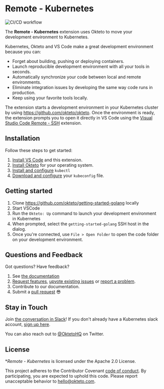 # Remote - Kubernetes


![CI/CD workflow](https://github.com/okteto/remote-kubernetes/workflows/CI%2FCD/badge.svg)

The **Remote - Kubernetes** extension uses Okteto to move your development environment to Kubernetes. 

Kubernetes, Okteto and VS Code make a great development environment because you can:

- Forget about building, pushing or deploying containers.
- Launch reproducible development environment with all your tools in seconds.
- Automatically synchronize your code between local and remote environments.
- Eliminate integration issues by developing the same way code runs in production.
- Keep using your favorite tools locally.

The extension starts a development environment in your Kubernetes cluster by using https://github.com/okteto/okteto. Once the environment is ready, the extension prompts you to open it directly in VS Code using the [Visual Studio Code Remote - SSH](https://code.visualstudio.com/docs/remote/ssh) extension.

## Installation

Follow these steps to get started:

1. [Install VS Code](https://code.visualstudio.com/) and this extension.
1. [Install Okteto](https://github.com/okteto/okteto/blob/master/docs/installation.md) for your operating system.
1. [Install and configure](https://github.com/okteto/okteto/blob/master/docs/installation.md) `kubectl`
1. [Download and configure](https://kubernetes.io/docs/tasks/access-application-cluster/configure-access-multiple-clusters/) your `kubeconfig` file.


## Getting started

1. Clone https://github.com/okteto/getting-started-golang locally
1. Start VSCode
1. Run the `Okteto: Up` command to launch your development environment in Kubernetes
1. When prompted, select the `getting-started-golang` SSH host in the dialog.
1. Once you're connected, use `File > Open Folder` to open the code folder on your development environment.

## Questions and Feedback

Got questions? Have feedback? 

1. See [the documentation](https://github.com/okteto/vscode/tree/master/docs)
1. [Request features](https://github.com/okteto/vscode/labels/enhancement), [upvote existing issues](https://github.com/okteto/vscode/issues) or [report a problem](https://github.com/okteto/vscode/issues/new?template=bug_report.md&title=).
1. Contribute to our documentation.
1. Submit a [pull request](https://github.com/okteto/vscode/pulls) 😎


## Stay in Touch

Join [the conversation in Slack](https://kubernetes.slack.com/messages/CM1QMQGS0/)! If you don't already have a Kubernetes slack account, [sign up here](http://slack.k8s.io/). 

You can also reach out to [@OktetoHQ](https://twitter.com/oktetohq) on Twitter.

## License

**Remote - Kubernetes* is licensed under the Apache 2.0 License.

This project adheres to the Contributor Covenant [code of conduct](code-of-conduct.md). By participating, you are expected to uphold this code. Please report unacceptable behavior to hello@okteto.com.